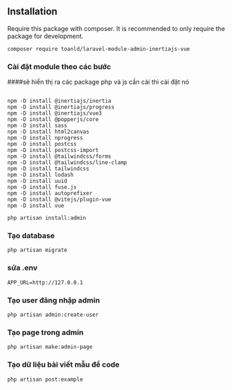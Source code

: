 ## Installation

Require this package with composer. It is recommended to only require the package for development.

```shell
composer require toanld/laravel-module-admin-inertiajs-vue
```

### Cài đặt module theo các bước


####sẽ hiển thị ra các package php và js cần cài thì cài đặt nó
```

npm -D install @inertiajs/inertia
npm -D install @inertiajs/progress
npm -D install @inertiajs/vue3
npm -D install @popperjs/core
npm -D install sass
npm -D install html2canvas
npm -D install nprogress
npm -D install postcss
npm -D install postcss-import
npm -D install @tailwindcss/forms
npm -D install @tailwindcss/line-clamp
npm -D install tailwindcss
npm -D install lodash
npm -D install uuid
npm -D install fuse.js
npm -D install autoprefixer
npm -D install @vitejs/plugin-vue
npm -D install vue
```
```shell
php artisan install:admin
```

### Tạo database
```shell
php artisan migrate
```
### sửa .env 
```shell
APP_URL=http://127.0.0.1
```

### Tạo user đăng nhập admin

```shell
php artisan admin:create-user
```

### Tạo page trong admin
```shell
php artisan make:admin-page
```

### Tạo dữ liệu bài viết mẫu để code
```shell
php artisan post:example
```


